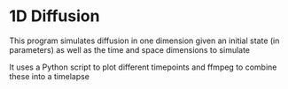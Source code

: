 # 1D Diffusion

This program simulates diffusion in one dimension given an initial state (in parameters) as well as the time and space dimensions to simulate

It uses a Python script to plot different timepoints and ffmpeg to combine these into a timelapse